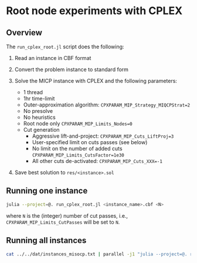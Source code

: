 # Root node experiments with CPLEX

## Overview

The `run_cplex_root.jl` script does the following:
1. Read an instance in CBF format
1. Convert the problem instance to standard form
1. Solve the MICP instance with CPLEX and the following parameters:
    * 1 thread
    * 1hr time-limit
    * Outer-approximation algorithm: `CPXPARAM_MIP_Strategy_MIQCPStrat=2`
    * No presolve
    * No heuristics
    * Root node only `CPXPARAM_MIP_Limits_Nodes=0`
    * Cut generation
        * Aggressive lift-and-project: `CPXPARAM_MIP_Cuts_LiftProj=3`
        * User-specified limit on cuts passes (see below)
        * No limit on the number of added cuts `CPXPARAM_MIP_Limits_CutsFactor=1e30`
        * All other cuts de-activated: `CPXPARAM_MIP_Cuts_XXX=-1`
    
1. Save best solution to `res/<instance>.sol`

## Running one instance

```bash
julia --project=@. run_cplex_root.jl <instance_name>.cbf <N>
```
where `N` is the (integer) number of cut passes, i.e., `CPXPARAM_MIP_Limits_CutPasses` will be set to `N`.

## Running all instances

```bash
cat ../../dat/instances_misocp.txt | parallel -j1 "julia --project=@. run_cplex_root.jl ../../dat/cblib/{}.cbf <N> > log/cpx_rootLaP_<N>_{}.log 2>&1"
```